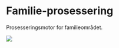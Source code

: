 # Familie-prosessering

Prosesseringsmotor for familieområdet.


![](https://github.com/navikt/familie-prosessering/workflows/Build-Deploy/badge.svg)
